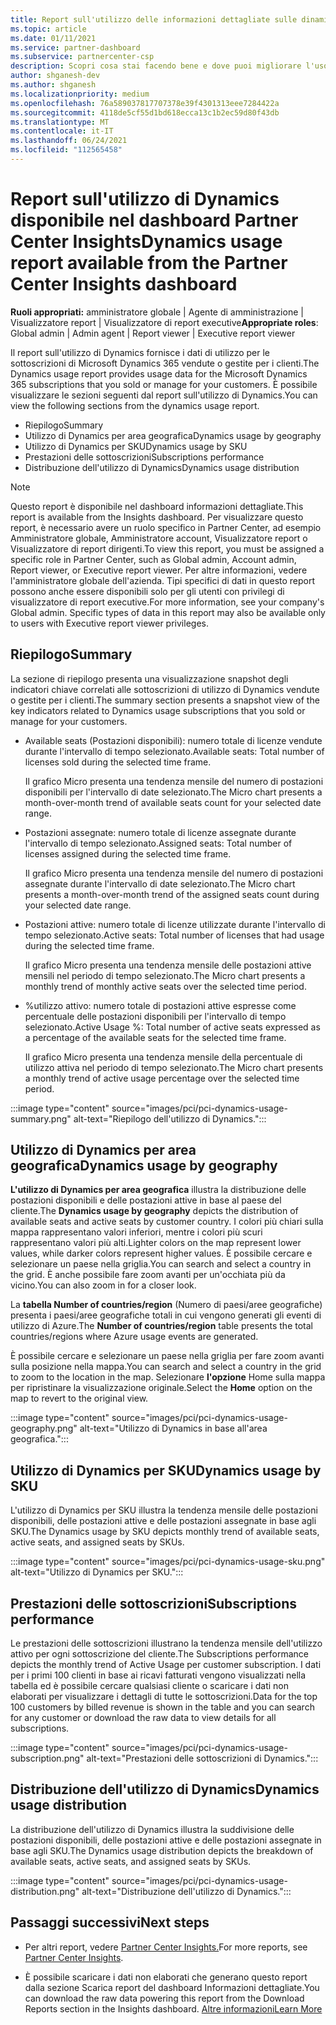 ```yaml
---
title: Report sull'utilizzo delle informazioni dettagliate sulle dinamiche del Centro per i partner
ms.topic: article
ms.date: 01/11/2021
ms.service: partner-dashboard
ms.subservice: partnercenter-csp
description: Scopri cosa stai facendo bene e dove puoi migliorare l'uso delle sottoscrizioni Dynamics vendute o gestite per i tuoi clienti.
author: shganesh-dev
ms.author: shganesh
ms.localizationpriority: medium
ms.openlocfilehash: 76a589037817707378e39f4301313eee7284422a
ms.sourcegitcommit: 4118de5cf55d1bd618ecca13c1b2ec59d80f43db
ms.translationtype: MT
ms.contentlocale: it-IT
ms.lasthandoff: 06/24/2021
ms.locfileid: "112565458"
---
```

# <a name="dynamics-usage-report-available-from-the-partner-center-insights-dashboard"></a><span data-ttu-id="32c37-103">Report sull'utilizzo di Dynamics disponibile nel dashboard Partner Center Insights</span><span class="sxs-lookup"><span data-stu-id="32c37-103">Dynamics usage report available from the Partner Center Insights dashboard</span></span>

<span data-ttu-id="32c37-104">**Ruoli appropriati:** amministratore globale | Agente di amministrazione | Visualizzatore report | Visualizzatore di report executive</span><span class="sxs-lookup"><span data-stu-id="32c37-104">**Appropriate roles**: Global admin | Admin agent | Report viewer | Executive report viewer</span></span>

<span data-ttu-id="32c37-105">Il report sull'utilizzo di Dynamics fornisce i dati di utilizzo per le sottoscrizioni di Microsoft Dynamics 365 vendute o gestite per i clienti.</span><span class="sxs-lookup"><span data-stu-id="32c37-105">The Dynamics usage report provides usage data for the Microsoft Dynamics 365 subscriptions that you sold or manage for your customers.</span></span> <span data-ttu-id="32c37-106">È possibile visualizzare le sezioni seguenti dal report sull'utilizzo di Dynamics.</span><span class="sxs-lookup"><span data-stu-id="32c37-106">You can view the following sections from the dynamics usage report.</span></span>

- <span data-ttu-id="32c37-107">Riepilogo</span><span class="sxs-lookup"><span data-stu-id="32c37-107">Summary</span></span>
- <span data-ttu-id="32c37-108">Utilizzo di Dynamics per area geografica</span><span class="sxs-lookup"><span data-stu-id="32c37-108">Dynamics usage by geography</span></span>
- <span data-ttu-id="32c37-109">Utilizzo di Dynamics per SKU</span><span class="sxs-lookup"><span data-stu-id="32c37-109">Dynamics usage by SKU</span></span>
- <span data-ttu-id="32c37-110">Prestazioni delle sottoscrizioni</span><span class="sxs-lookup"><span data-stu-id="32c37-110">Subscriptions performance</span></span>
- <span data-ttu-id="32c37-111">Distribuzione dell'utilizzo di Dynamics</span><span class="sxs-lookup"><span data-stu-id="32c37-111">Dynamics usage distribution</span></span>

 > [!NOTE]
 > <span data-ttu-id="32c37-112">Questo report è disponibile nel dashboard informazioni dettagliate.</span><span class="sxs-lookup"><span data-stu-id="32c37-112">This report is available from the Insights dashboard.</span></span> <span data-ttu-id="32c37-113">Per visualizzare questo report, è necessario avere un ruolo specifico in Partner Center, ad esempio Amministratore globale, Amministratore account, Visualizzatore report o Visualizzatore di report dirigenti.</span><span class="sxs-lookup"><span data-stu-id="32c37-113">To view this report, you must be assigned a specific role in Partner Center, such as Global admin, Account admin, Report viewer, or Executive report viewer.</span></span> <span data-ttu-id="32c37-114">Per altre informazioni, vedere l'amministratore globale dell'azienda. Tipi specifici di dati in questo report possono anche essere disponibili solo per gli utenti con privilegi di visualizzatore di report executive.</span><span class="sxs-lookup"><span data-stu-id="32c37-114">For more information, see your company's Global admin. Specific types of data in this report may also be available only to users with Executive report viewer privileges.</span></span>

## <a name="summary"></a><span data-ttu-id="32c37-115">Riepilogo</span><span class="sxs-lookup"><span data-stu-id="32c37-115">Summary</span></span>

<span data-ttu-id="32c37-116">La sezione di riepilogo presenta una visualizzazione snapshot degli indicatori chiave correlati alle sottoscrizioni di utilizzo di Dynamics vendute o gestite per i clienti.</span><span class="sxs-lookup"><span data-stu-id="32c37-116">The summary section presents a snapshot view of the key indicators related to Dynamics usage subscriptions that you sold or manage for your customers.</span></span>  

- <span data-ttu-id="32c37-117">Available seats (Postazioni disponibili): numero totale di licenze vendute durante l'intervallo di tempo selezionato.</span><span class="sxs-lookup"><span data-stu-id="32c37-117">Available seats: Total number of licenses sold during the selected time frame.</span></span>

   <span data-ttu-id="32c37-118">Il grafico Micro presenta una tendenza mensile del numero di postazioni disponibili per l'intervallo di date selezionato.</span><span class="sxs-lookup"><span data-stu-id="32c37-118">The Micro chart presents a month-over-month trend of available seats count for your selected date range.</span></span>

- <span data-ttu-id="32c37-119">Postazioni assegnate: numero totale di licenze assegnate durante l'intervallo di tempo selezionato.</span><span class="sxs-lookup"><span data-stu-id="32c37-119">Assigned seats: Total number of licenses assigned during the selected time frame.</span></span>

   <span data-ttu-id="32c37-120">Il grafico Micro presenta una tendenza mensile del numero di postazioni assegnate durante l'intervallo di date selezionato.</span><span class="sxs-lookup"><span data-stu-id="32c37-120">The Micro chart presents a month-over-month trend of the assigned seats count during your selected date range.</span></span>

- <span data-ttu-id="32c37-121">Postazioni attive: numero totale di licenze utilizzate durante l'intervallo di tempo selezionato.</span><span class="sxs-lookup"><span data-stu-id="32c37-121">Active seats: Total number of licenses that had usage during the selected time frame.</span></span> 

   <span data-ttu-id="32c37-122">Il grafico Micro presenta una tendenza mensile delle postazioni attive mensili nel periodo di tempo selezionato.</span><span class="sxs-lookup"><span data-stu-id="32c37-122">The Micro chart presents a monthly trend of monthly active seats over the selected time period.</span></span>

- <span data-ttu-id="32c37-123">%utilizzo attivo: numero totale di postazioni attive espresse come percentuale delle postazioni disponibili per l'intervallo di tempo selezionato.</span><span class="sxs-lookup"><span data-stu-id="32c37-123">Active Usage %: Total number of active seats expressed as a percentage of the available seats for the selected time frame.</span></span> 

   <span data-ttu-id="32c37-124">Il grafico Micro presenta una tendenza mensile della percentuale di utilizzo attiva nel periodo di tempo selezionato.</span><span class="sxs-lookup"><span data-stu-id="32c37-124">The Micro chart presents a monthly trend of active usage percentage over the selected time period.</span></span>

:::image type="content" source="images/pci/pci-dynamics-usage-summary.png" alt-text="Riepilogo dell'utilizzo di Dynamics.":::

## <a name="dynamics-usage-by-geography"></a><span data-ttu-id="32c37-126">Utilizzo di Dynamics per area geografica</span><span class="sxs-lookup"><span data-stu-id="32c37-126">Dynamics usage by geography</span></span>

<span data-ttu-id="32c37-127">**L'utilizzo di Dynamics per area geografica** illustra la distribuzione delle postazioni disponibili e delle postazioni attive in base al paese del cliente.</span><span class="sxs-lookup"><span data-stu-id="32c37-127">The **Dynamics usage by geography** depicts the distribution of available seats and active seats by customer country.</span></span> <span data-ttu-id="32c37-128">I colori più chiari sulla mappa rappresentano valori inferiori, mentre i colori più scuri rappresentano valori più alti.</span><span class="sxs-lookup"><span data-stu-id="32c37-128">Lighter colors on the map represent lower values, while darker colors represent higher values.</span></span> <span data-ttu-id="32c37-129">È possibile cercare e selezionare un paese nella griglia.</span><span class="sxs-lookup"><span data-stu-id="32c37-129">You can search and select a country in the grid.</span></span> <span data-ttu-id="32c37-130">È anche possibile fare zoom avanti per un'occhiata più da vicino.</span><span class="sxs-lookup"><span data-stu-id="32c37-130">You can also zoom in for a closer look.</span></span>

<span data-ttu-id="32c37-131">La **tabella Number of countries/region** (Numero di paesi/aree geografiche) presenta i paesi/aree geografiche totali in cui vengono generati gli eventi di utilizzo di Azure.</span><span class="sxs-lookup"><span data-stu-id="32c37-131">The **Number of countries/region** table presents the total countries/regions where Azure usage events are generated.</span></span>

<span data-ttu-id="32c37-132">È possibile cercare e selezionare un paese nella griglia per fare zoom avanti sulla posizione nella mappa.</span><span class="sxs-lookup"><span data-stu-id="32c37-132">You can search and select a country in the grid to zoom to the location in the map.</span></span> <span data-ttu-id="32c37-133">Selezionare **l'opzione** Home sulla mappa per ripristinare la visualizzazione originale.</span><span class="sxs-lookup"><span data-stu-id="32c37-133">Select the **Home** option on the map to revert to the original view.</span></span>

:::image type="content" source="images/pci/pci-dynamics-usage-geography.png" alt-text="Utilizzo di Dynamics in base all'area geografica.":::

## <a name="dynamics-usage-by-sku"></a><span data-ttu-id="32c37-135">Utilizzo di Dynamics per SKU</span><span class="sxs-lookup"><span data-stu-id="32c37-135">Dynamics usage by SKU</span></span>

<span data-ttu-id="32c37-136">L'utilizzo di Dynamics per SKU illustra la tendenza mensile delle postazioni disponibili, delle postazioni attive e delle postazioni assegnate in base agli SKU.</span><span class="sxs-lookup"><span data-stu-id="32c37-136">The Dynamics usage by SKU depicts monthly trend of available seats, active seats, and assigned seats by SKUs.</span></span>

:::image type="content" source="images/pci/pci-dynamics-usage-sku.png" alt-text="Utilizzo di Dynamics per SKU.":::

## <a name="subscriptions-performance"></a><span data-ttu-id="32c37-138">Prestazioni delle sottoscrizioni</span><span class="sxs-lookup"><span data-stu-id="32c37-138">Subscriptions performance</span></span>

<span data-ttu-id="32c37-139">Le prestazioni delle sottoscrizioni illustrano la tendenza mensile dell'utilizzo attivo per ogni sottoscrizione del cliente.</span><span class="sxs-lookup"><span data-stu-id="32c37-139">The Subscriptions performance depicts the monthly trend of Active Usage per customer subscription.</span></span> <span data-ttu-id="32c37-140">I dati per i primi 100 clienti in base ai ricavi fatturati vengono visualizzati nella tabella ed è possibile cercare qualsiasi cliente o scaricare i dati non elaborati per visualizzare i dettagli di tutte le sottoscrizioni.</span><span class="sxs-lookup"><span data-stu-id="32c37-140">Data for the top 100 customers by billed revenue is shown in the table and you can search for any customer or download the raw data to view details for all subscriptions.</span></span>

:::image type="content" source="images/pci/pci-dynamics-usage-subscription.png" alt-text="Prestazioni delle sottoscrizioni di Dynamics.":::

## <a name="dynamics-usage-distribution"></a><span data-ttu-id="32c37-142">Distribuzione dell'utilizzo di Dynamics</span><span class="sxs-lookup"><span data-stu-id="32c37-142">Dynamics usage distribution</span></span>

<span data-ttu-id="32c37-143">La distribuzione dell'utilizzo di Dynamics illustra la suddivisione delle postazioni disponibili, delle postazioni attive e delle postazioni assegnate in base agli SKU.</span><span class="sxs-lookup"><span data-stu-id="32c37-143">The Dynamics usage distribution depicts the breakdown of available seats, active seats, and assigned seats by SKUs.</span></span>

:::image type="content" source="images/pci/pci-dynamics-usage-distribution.png" alt-text="Distribuzione dell'utilizzo di Dynamics.":::

## <a name="next-steps"></a><span data-ttu-id="32c37-145">Passaggi successivi</span><span class="sxs-lookup"><span data-stu-id="32c37-145">Next steps</span></span>

- <span data-ttu-id="32c37-146">Per altri report, vedere [Partner Center Insights.](partner-center-insights.md)</span><span class="sxs-lookup"><span data-stu-id="32c37-146">For more reports, see [Partner Center Insights](partner-center-insights.md).</span></span>

- <span data-ttu-id="32c37-147">È possibile scaricare i dati non elaborati che generano questo report dalla sezione Scarica report del dashboard Informazioni dettagliate.</span><span class="sxs-lookup"><span data-stu-id="32c37-147">You can download the raw data powering this report from the Download Reports section in the Insights dashboard.</span></span> [<span data-ttu-id="32c37-148">Altre informazioni</span><span class="sxs-lookup"><span data-stu-id="32c37-148">Learn More</span></span>](pci-download-reports.md) 
